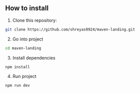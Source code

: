 ## How to install

1. Clone this repository:

```bash
git clone https://github.com/shreyas0924/maven-landing.git
```

2. Go into project

```bash
cd maven-landing
```

3. Install dependencies

```bash
npm install
```

4. Run project

```bash
npm run dev
```
